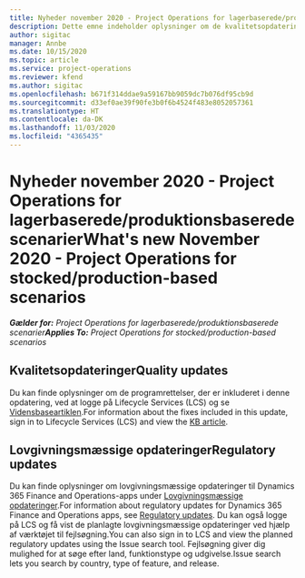```yaml
---
title: Nyheder november 2020 - Project Operations for lagerbaserede/produktionsbaserede scenarier
description: Dette emne indeholder oplysninger om de kvalitetsopdateringer, der er tilgængelige i udgivelsen i november 2020 af Project Operations for lager-produktionsbaserede scenarier.
author: sigitac
manager: Annbe
ms.date: 10/15/2020
ms.topic: article
ms.service: project-operations
ms.reviewer: kfend
ms.author: sigitac
ms.openlocfilehash: b671f314ddae9a59167bb9059dc7b076df95cb9d
ms.sourcegitcommit: d33ef0ae39f90fe3b0f6b4524f483e8052057361
ms.translationtype: HT
ms.contentlocale: da-DK
ms.lasthandoff: 11/03/2020
ms.locfileid: "4365435"
---
```

# <a name="whats-new-november-2020---project-operations-for-stockedproduction-based-scenarios"></a><span data-ttu-id="17196-103">Nyheder november 2020 - Project Operations for lagerbaserede/produktionsbaserede scenarier</span><span class="sxs-lookup"><span data-stu-id="17196-103">What's new November 2020 - Project Operations for stocked/production-based scenarios</span></span>

<span data-ttu-id="17196-104">_**Gælder for:** Project Operations for lagerbaserede/produktionsbaserede scenarier_</span><span class="sxs-lookup"><span data-stu-id="17196-104">_**Applies To:** Project Operations for stocked/production-based scenarios_</span></span>

## <a name="quality-updates"></a><span data-ttu-id="17196-105">Kvalitetsopdateringer</span><span class="sxs-lookup"><span data-stu-id="17196-105">Quality updates</span></span>

<span data-ttu-id="17196-106">Du kan finde oplysninger om de programrettelser, der er inkluderet i denne opdatering, ved at logge på Lifecycle Services (LCS) og se [Vidensbaseartiklen](https://fix.lcs.dynamics.com/Issue/Details?bugId=488609&amp;dbType=3&amp;qc=8251e8e1d5e2386de850599926c1adc3fec8e2ba25308036d22cdfe0a1c28fc7).</span><span class="sxs-lookup"><span data-stu-id="17196-106">For information about the fixes included in this update, sign in to Lifecycle Services (LCS) and view the [KB article](https://fix.lcs.dynamics.com/Issue/Details?bugId=488609&amp;dbType=3&amp;qc=8251e8e1d5e2386de850599926c1adc3fec8e2ba25308036d22cdfe0a1c28fc7).</span></span>

## <a name="regulatory-updates"></a><span data-ttu-id="17196-107">Lovgivningsmæssige opdateringer</span><span class="sxs-lookup"><span data-stu-id="17196-107">Regulatory updates</span></span>

<span data-ttu-id="17196-108">Du kan finde oplysninger om lovgivningsmæssige opdateringer til Dynamics 365 Finance and Operations-apps under [Lovgivningsmæssige opdateringer](https://docs.microsoft.com/dynamics365/finance/localizations/regulatory-updates).</span><span class="sxs-lookup"><span data-stu-id="17196-108">For information about regulatory updates for Dynamics 365 Finance and Operations apps, see [Regulatory updates](https://docs.microsoft.com/dynamics365/finance/localizations/regulatory-updates).</span></span> <span data-ttu-id="17196-109">Du kan også logge på LCS og få vist de planlagte lovgivningsmæssige opdateringer ved hjælp af værktøjet til fejlsøgning.</span><span class="sxs-lookup"><span data-stu-id="17196-109">You can also sign in to LCS and view the planned regulatory updates using the Issue search tool.</span></span> <span data-ttu-id="17196-110">Fejlsøgning giver dig mulighed for at søge efter land, funktionstype og udgivelse.</span><span class="sxs-lookup"><span data-stu-id="17196-110">Issue search lets you search by country, type of feature, and release.</span></span>
